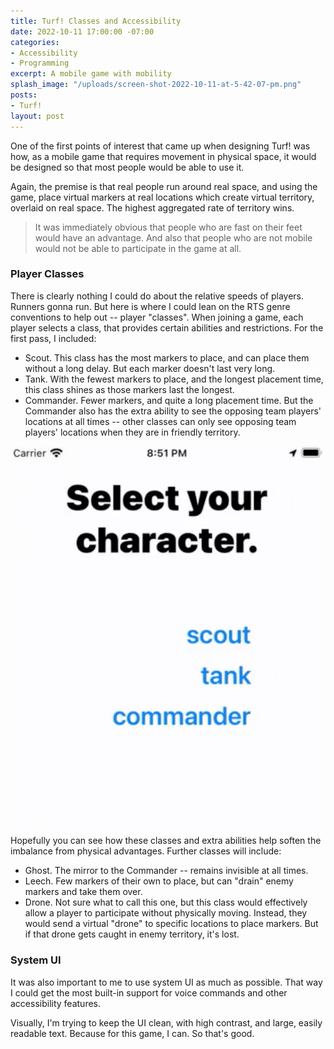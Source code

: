 ```yaml
---
title: Turf! Classes and Accessibility
date: 2022-10-11 17:00:00 -07:00
categories:
- Accessibility
- Programming
excerpt: A mobile game with mobility
splash_image: "/uploads/screen-shot-2022-10-11-at-5-42-07-pm.png"
posts:
- Turf!
layout: post
---
```


One of the first points of interest that came up when designing Turf! was how, as a mobile game that requires movement in physical space, it would be designed so that most people would be able to use it.

Again, the premise is that real people run around real space, and using the game, place virtual markers at real locations which create virtual territory, overlaid on real space. The highest aggregated rate of territory wins.

> It was immediately obvious that people who are fast on their feet would have an advantage. And also that people who are not mobile would not be able to participate in the game at all.

### Player Classes

There is clearly nothing I could do about the relative speeds of players. Runners gonna run. But here is where I could lean on the RTS genre conventions to help out -- player "classes". When joining a game, each player selects a class, that provides certain abilities and restrictions. For the first pass, I included:

* Scout. This class has the most markers to place, and can place them without a long delay. But each marker doesn't last very long.
* Tank. With the fewest markers to place, and the longest placement time, this class shines as those markers last the longest.
* Commander. Fewer markers, and quite a long placement time. But the Commander also has the extra ability to see the opposing team players' locations at all times -- other classes can only see opposing team players' locations when they are in friendly territory.

![](/uploads/screen-shot-2022-10-11-at-5-54-26-pm.png)

Hopefully you can see how these classes and extra abilities help soften the imbalance from physical advantages. Further classes will include:

* Ghost. The mirror to the Commander -- remains invisible at all times.
* Leech. Few markers of their own to place, but can "drain" enemy markers and take them over.
* Drone. Not sure what to call this one, but this class would effectively allow a player to participate without physically moving. Instead, they would send a virtual "drone" to specific locations to place markers. But if that drone gets caught in enemy territory, it's lost.

### System UI

It was also important to me to use system UI as much as possible. That way I could get the most built-in support for voice commands and other accessibility features.

Visually, I'm trying to keep the UI clean, with high contrast, and large, easily readable text. Because for this game, I can. So that's good.